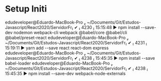 # Setup Initi
 edudeveloper@Eduardo-MacBook-Pro  ~/Documents/Git/Estudos-Javascript/React2020/ServidorFr ✔  4230  15:15:48
▶ npm install --save-dev nodemon webpack-cli webpack @babel/core @babel/cli @babel/preset-react
 edudeveloper@Eduardo-MacBook-Pro  ~/Documents/Git/Estudos-Javascript/React2020/ServidorFr ✔  4231  15:19:11
▶ yarn add --save react react-dom express
 edudeveloper@Eduardo-MacBook-Pro  ~/Documents/Git/Estudos-Javascript/React2020/ServidorFr ✔  4238  15:45:35
▶ npm install --save babel-loader
 edudeveloper@Eduardo-MacBook-Pro  ~/Documents/Git/Estudos-Javascript/React2020/ServidorFr ✔  4238  15:45:35
▶ npm install --save-dev webpack-node-externals